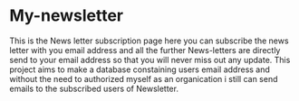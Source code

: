 # My-newsletter

This is the News letter subscription page here you can subscribe the news letter with you email address and all the further News-letters are directly send to your email address so that you will never miss out any update. This project aims to make a database constaining users email address and without the need to authorized myself as an organication i still can send emails to the subscribed users of Newsletter.
